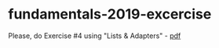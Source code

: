 # fundamentals-2019-excercise

Please, do Exercise #4 using "Lists & Adapters" - [pdf](https://github.com/android-academy-minsk/fundamentals-2019-excercise/blob/ex-4-lists-and-adapters/Exercise%20%234%20-%20Lists%20%26%20Adapters.pdf)
